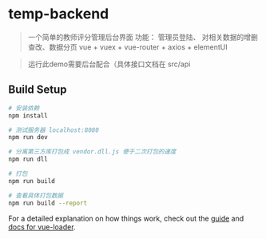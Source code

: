 # temp-backend
> 一个简单的教师评分管理后台界面
> 功能： 管理员登陆、 对相关数据的增删查改、数据分页
> vue + vuex + vue-router + axios + elementUI

> 运行此demo需要后台配合（具体接口文档在 src/api

## Build Setup

``` bash
# 安装依赖
npm install

# 测试服务器 localhost:8080
npm run dev

# 分离第三方库打包成 vendor.dll.js 便于二次打包的速度
npm run dll

# 打包
npm run build

# 查看具体打包数据
npm run build --report
```

For a detailed explanation on how things work, check out the [guide](http://vuejs-templates.github.io/webpack/) and [docs for vue-loader](http://vuejs.github.io/vue-loader).
